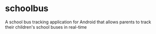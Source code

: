 # schoolbus
A school bus tracking application for Android that allows parents to track their children's school buses in real-time
